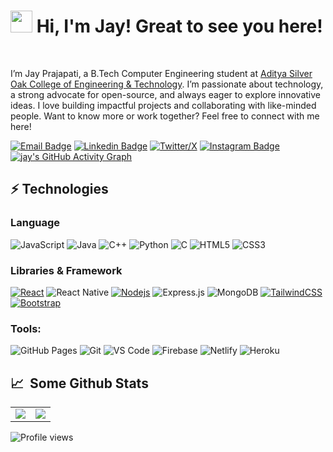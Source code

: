 # <img src="https://cdn.jsdelivr.net/gh/Th3Wall/assets-cdn/PersonalGithubReadme/HandGreet.gif" width="35px" />&nbsp;<b>Hi, I'm Jay! Great to see you here!</b>

<br>

I’m Jay Prajapati, a B.Tech Computer Engineering student at [Aditya Silver Oak College of Engineering & Technology](https://silveroakuni.ac.in/). I’m passionate about technology, a strong advocate for open-source, and always eager to explore innovative ideas. I love building impactful projects and collaborating with like-minded people. Want to know more or work together? Feel free to connect with me here!
<br>

[![Email Badge](https://img.shields.io/badge/-Email-c14438?style=flat-square&logo=Gmail&logoColor=white&link=mailto:jay1904prajapati@gmail.com)](mailto:jay1904prajapati@gmail.com)
[![Linkedin Badge](https://img.shields.io/badge/-LinkedIn-blue?style=flat-square&logo=Linkedin&logoColor=white&link=https://www.linkedin.com/in/jay-prajapati-768213277/)](https://www.linkedin.com/in/jay-prajapati-768213277/)
[![Twitter/X](https://img.shields.io/badge/Twitter-1DA1F2?style=flat-square&logo=twitter&logoColor=white)](https://x.com/jayprajapa1908)
[![Instagram Badge](https://img.shields.io/badge/-Instagram-purple?style=flat-square&logo=instagram&logoColor=white&link=https://www.instagram.com/j_a_y_1908/)](https://www.instagram.com/j_a_y_1908/)
[![jay's GitHub Activity Graph](https://github-readme-activity-graph.vercel.app/graph?username=jayprajapati1904&theme=react-dark)](https://github.com/jayprajapati1904)


<!-- [![Discord](https://img.shields.io/badge/-Discord-7289DA?style=flat-square&logo=discord&logoColor=white)](https://discordapp.com/users/harshilsarariya#9188) -->

<!-- ## 👨🏻‍💻 Coding Profiles

[![LeetCode](https://img.shields.io/badge/-LeetCode-FFA116?style=for-the-badge&logo=LeetCode&logoColor=black)](https://leetcode.com/u/mrdarshan/)
[![HackerRank](https://img.shields.io/badge/-HackerRank-2EC866?style=for-the-badge&logo=HackerRank&logoColor=white)](https://leetcode.com/u/mrdarshan/)
[![CodeChef](https://img.shields.io/badge/-CodeChef-5B4638?style=for-the-badge&logo=CodeChef&logoColor=white)](https://www.codechef.com/users/harshilsarariya) -->

## ⚡ Technologies

### Language

![JavaScript](https://img.shields.io/badge/-JavaScript-black?style=for-the-badge&logo=javascript)
![Java](https://img.shields.io/badge/-java-E34A86?style=for-the-badge&logo=java)
![C++](https://img.shields.io/badge/-C++-00599C?style=for-the-badge&logo=cplusplus)
![Python](https://img.shields.io/badge/-Python-black?style=for-the-badge&logo=Python)
![C](https://img.shields.io/badge/-C-00599C?style=for-the-badge&logo=c)
![HTML5](https://img.shields.io/badge/-HTML5-E34F26?style=for-the-badge&logo=html5&logoColor=white)
![CSS3](https://img.shields.io/badge/-CSS3-1572B6?style=for-the-badge&logo=css3)

### Libraries & Framework

[![React](https://img.shields.io/badge/-React-black?style=for-the-badge&logo=react)](https://reactjs.org/)
![React Native](https://img.shields.io/badge/react_native-%2320232a.svg?style=for-the-badge&logo=react&logoColor=%2361DAFB)
[![Nodejs](https://img.shields.io/badge/-Nodejs-black?style=for-the-badge&logo=Node.js)](https://nodejs.org/)
![Express.js](https://img.shields.io/badge/Express.js-000000?style=for-the-badge&logo=express&logoColor=white)
![MongoDB](https://img.shields.io/badge/MongoDB-%234ea94b.svg?style=for-the-badge&logo=mongodb&logoColor=white)
[![TailwindCSS](https://img.shields.io/badge/tailwindcss-%2338B2AC.svg?&style=for-the-badge&logo=tailwind-css&logoColor=white)](https://tailwindcss.com/)
[![Bootstrap](https://img.shields.io/badge/-Bootstrap-563D7C?style=for-the-badge&logo=bootstrap)](https://getbootstrap.com/)

### Tools:

![GitHub Pages](https://img.shields.io/badge/GitHub%20Pages-%23327FC7.svg?logo=github&style=for-the-badge&logoColor=white)
![Git](https://img.shields.io/badge/-Git-black?style=for-the-badge&logo=git)
![VS Code](https://img.shields.io/badge/-VS%20Code-007ACC?style=for-the-badge&logo=visual-studio-code)
![Firebase](https://img.shields.io/badge/firebase-ffca28?style=for-the-badge&logo=firebase&logoColor=black)
![Netlify](https://img.shields.io/badge/-Netlify-%2300C7B7?style=for-the-badge&logo=netlify&logoColor=ffffff)
![Heroku](https://img.shields.io/badge/Heroku%20-%23430098.svg?style=for-the-badge&logo=heroku&logoColor=white)

<!-- ![Eclipse](https://img.shields.io/badge/Eclipse-2C2255?style=for-the-badge&logo=eclipse&logoColor=white) -->

## 📈 &nbsp;Some Github Stats

<table>
<tr>
<td>
<img align="center" src="https://github-readme-streak-stats.herokuapp.com/?user=jayprajapati1904&theme=tokyonight" />
<!-- <img src="https://github-readme-stats.vercel.app/api?username=darshansatapara&include_all_commits=true&count_private=true&show_icons=true&line_height=20&theme=tokyonight"/> -->
<td><img src="https://github-readme-stats.vercel.app/api/top-langs?username=jayprajapati1904&show_icons=true&locale=en&layout=compact&theme=tokyonight&exclude_repo=work-with-pandas" />
</td>
</tr>
</table>
<p align="center">
</p>

![Profile views](https://komarev.com/ghpvc/?username=jayprajapati1904&style=flat-square&color=blue)
